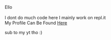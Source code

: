 Ello
<br />   
I dont do much code here
I mainly work on repl.it
<br /> 
My Profile Can Be Found [Here](https://replit.com/@OlympianGamer)

sub to my yt tho :)

<script src="https://apis.google.com/js/platform.js"></script>

<div class="g-ytsubscribe" data-channelid="UCySWaUpLfNj6oMIN4lyjhpQ" data-layout="default" data-theme="dark" data-count="default"></div>
